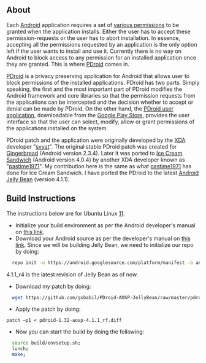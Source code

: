 About
-----

Each [Android][1] application requires a set of [various permissions][2] to be granted when the application installs. Either the user has to accept these permission-requests or the user has to abort installation. In essence, accepting all the permissions requested by an application is the only option left if the user wants to install and use it. Currently there is no way on Android to block access to any permission for an installed application once they are granted. This is where [PDroid][3] comes in.

[PDroid][4] is a privacy preserving application for Android that allows user to block permissions of the installed applications. PDroid has two parts. Simply speaking, the first and the most important part of PDroid modifies the Android framework and core libraries so that the permission requests from the applications can be intercepted and the decision whether to accept or denial can be made by PDroid. On the other hand, the [PDroid user application][5], downloadable from the [Google Play Store][6], provides the user interface so that the user can select, modify, allow or grant permissions of the applications installed on the system.

PDroid patch and the application were originally developed by the [XDA][7] developer "[svyat][8]". The original stable PDroid patch was created for [Gingerbread][9] (Android version 2.3.4). Later it was ported to [Ice Cream Sandwich][10] (Android version 4.0.4) by another XDA developer known as "[pastime1971][11]". My contribution here is the same as what [pastime1971][11] has done for Ice Cream Sandwich. I have ported the PDroid to the latest [Android Jelly Bean][12] (version 4.1.1).

Build Instructions
------------------

The instructions below are for Ubuntu Linux [11]. 

 - Initialize your build environment as per the Android developer's manual on [this link][13].
 - Download your Android source as per the developer's manual on [this link][14]. Since we will be building Jelly Bean, we need to initialize our repo by doing:

```bash
  repo init -u https://android.googlesource.com/platform/manifest -b android-4.1.1_r4
```

4.1.1_r4 is the latest revision of Jelly Bean as of now.

 - Download my patch by doing:

```bash
  wget https://github.com/gsbabil/PDroid-AOSP-JellyBean/raw/master/pdroid-1.32-aosp-4.1.1_rf.diff
```

 - Apply the patch by doing:

```
patch –p1 < pdroid-1.32-aosp-4.1.1_rf.diff
```

 - Now you can start the build by doing the following: 

```bash
  source build/envsetup.sh; 
  lunch; 
  make;
```



  [1]: http://www.android.com
  [2]: http://developer.android.com/reference/android/Manifest.permission.html
  [3]: http://forum.xda-developers.com/showthread.php?t=1357056
  [4]: http://forum.xda-developers.com/showthread.php?t=1357056
  [5]: https://play.google.com/store/apps/details?id=com.privacy.pdroid&hl=en
  [6]: https://play.google.com/store
  [7]: http://www.xda-developers.com/
  [8]: http://forum.xda-developers.com/member.php?u=2605967
  [9]: http://en.wikipedia.org/wiki/Android_version_history#Android_2.3.x_Gingerbread
  [10]: http://en.wikipedia.org/wiki/Android_version_history#Android_4.0.x_Ice_Cream_Sandwich
  [11]: http://forum.xda-developers.com/member.php?u=4005966
  [12]: http://en.wikipedia.org/wiki/Android_version_history#Android_4.1.x_Jelly_Bean
  [13]: http://source.android.com/source/initializing.html
  [14]: http://source.android.com/source/downloading.html